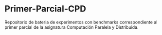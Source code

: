 # Primer-Parcial-CPD
Repositorio de bateria de experimentos con benchmarks correspondiente al primer parcial de la asignatura Computación Paralela y Distribuida.
